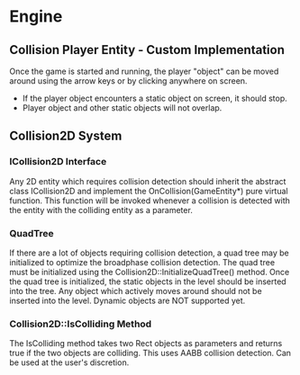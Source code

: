 # Engine

## Collision Player Entity - Custom Implementation

Once the game is started and running, the player "object" can be moved around using the arrow keys or by clicking anywhere on screen.

- If the player object encounters a static object on screen, it should stop. 
- Player object and other static objects will not overlap. 

## Collision2D System

### ICollision2D Interface 

Any 2D entity which requires collision detection should inherit the abstract class ICollision2D and implement the OnCollision(GameEntity*) pure virtual function. This function will be invoked whenever a collision is detected with the entity with the colliding entity as a parameter. 

### QuadTree

If there are a lot of objects requiring collision detection, a quad tree may be initialized to optimize the broadphase collision detection. The quad tree must be initialized using the Collision2D::InitializeQuadTree() method. Once the quad tree is initialized, the static objects in the level should be inserted into the tree. Any object which actively moves around should not be inserted into the level. Dynamic objects are NOT supported yet. 

### Collision2D::IsColliding Method

The IsColliding method takes two Rect objects as parameters and returns true if the two objects are colliding. This uses AABB collision detection. Can be used at the user's discretion. 
